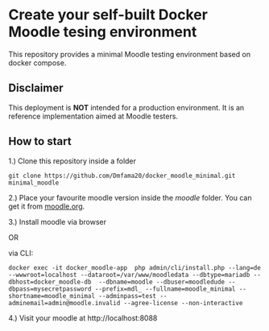 # Create your self-built Docker Moodle tesing environment  

This repository provides a minimal Moodle testing environment based on docker compose.

## Disclaimer

This deployment is **NOT** intended for a production environment. 
It is an reference implementation aimed at Moodle testers.

## How to start
1.) Clone this repository inside a folder

``git clone https://github.com/Dmfama20/docker_moodle_minimal.git minimal_moodle``

2.) Place your favourite moodle version inside the *moodle* folder. You can get it from [moodle.org](https://download.moodle.org/releases/latest/).

3.) Install moodle via browser 

OR

via CLI:

``docker exec -it docker_moodle-app  php admin/cli/install.php --lang=de --wwwroot=localhost --dataroot=/var/www/moodledata --dbtype=mariadb --dbhost=docker_moodle-db  --dbname=moodle --dbuser=moodledude --dbpass=mysecretpassword --prefix=mdl_ --fullname=moodle_minimal --shortname=moodle_minimal --adminpass=test --adminemail=admin@moodle.invalid --agree-license --non-interactive``

4.) Visit your moodle at http://localhost:8088

